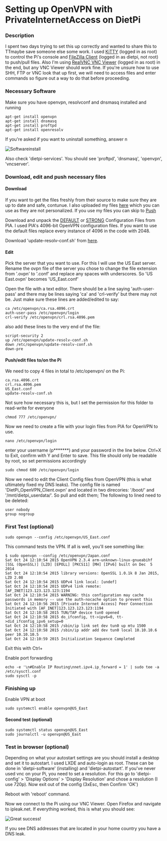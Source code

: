 # Setting up OpenVPN with PrivateInternetAccess on DietPi
### Description
I spent two days trying to set this up correctly and wanted to share this to TTmaybe save someone else some work.
I used [KiTTY](https://dietpi.com/downloads/binaries/all/Kitty_Portable_DietPi.7z) (logged in as root) to control the Pi's console and [FileZilla Client](https://filezilla-project.org/) (logged in as dietpi, not root) to push/pull files. Also I'm using [RealVNC VNC Viewer](https://www.realvnc.com/de/connect/download/viewer/) (logged in as root) in the end, but any VNC Viewer should work fine. If you're unsure how to use SHH, FTP or VNC look that up first, we will need to access files and enter commands so figure out a way to do that before proceeding.

### Necessary Software
Make sure you have openvpn, resolvconf and dnsmasq installed and running
```
apt-get install openvpn
apt-get install dnsmasq
apt-get install proftpd
apt-get install openresolv
```
If you're asked if you want to uninstall something, answer n 

![Softwareinstall](https://i.imgur.com/qMz33GE.png)

Also check 'dietpi-services'. You should see 'proftpd', 'dnsmasq', 'openvpn', 'vncserver'.

### Download, edit and push necessary files
#### Download
If you want to get the files freshly from their source to make sure they are up to date and safe, contunue. I also uploaded my files [here](/Files) which you can use as they are not personalized. If you use my files you can skip to [Push](#push)

Download and unpack the [DEFAULT](https://www.privateinternetaccess.com/openvpn/openvpn.zip) or [STRONG](https://www.privateinternetaccess.com/openvpn/openvpn-strong.zip) Configuration Files from PIA. I used PIA's 4096-bit OpenVPN configuration files. If you want to use the default files replace every instance of 4096 in the code with 2048. 

Download 'update-resolv-conf.sh' from [here](https://github.com/alfredopalhares/openvpn-update-resolv-conf).


#### Edit
Pick the server that you want to use. For this I will use the US East server. Rename the ovpn file of the server you chose to change the file extension from '.ovpn' to '.conf' and replace any spaces with underscores. So 'US East.ovpn' becomes 'US_East.conf'

Open the file with a text editor. There should be a line saying 'auth-user-pass' and there may be lines saying 'ca' and 'crl-verify' but there may not be. Just make sure these lines are added/edited to say:
```
ca /etc/openvpn/ca.rsa.4096.crt
auth-user-pass /etc/openvpn/login
crl-verify /etc/openvpn/crl.rsa.4096.pem
```
also add these lines to the very end of the file:
```
script-security 2
up /etc/openvpn/update-resolv-conf.sh
down /etc/openvpn/update-resolv-conf.sh
down-pre
```
#### Push/edit files to/on the Pi
We need to copy 4 files in total to /etc/openvpn/ on the Pi:
```
ca.rsa.4096.crt
crl.rsa.4096.pem 
US_East.conf
update-resolv-conf.sh
```
Not sure how necessary this is, but I set the permission for this folder to read-write for everyone
```
chmod 777 /etc/openvpn/
```
Now we need to create a file with your login files from PIA for OpenVPN to use.
```
nano /etc/openvpn/login
```
enter your username (p*******) and your password in the line below. Ctrl+X to Exit, confirm with Y and Enter to save. This file should only be readable by root, so set permissions accordingly
```
sudo chmod 600 /etc/openvpn/login
```
Now we need to edit the Client Config files from OpenVPN (this is what ultimately fixed my DNS leaks). The config file is named 'DietPi_OpenVPN_Client.ovpn' and located in two direcories: '/boot/' and '/mnt/dietpi_userdata/'. So pull and edit them; The following to lined need to be deleted:
```
user nobody
group nogroup
```
### First Test (optional)
```
sudo openvpn --config /etc/openvpn/US_East.conf
```
This command tests the VPN. If all is well, you'll see something like:
```
$ sudo openvpn --config /etc/openvpn/Japan.conf 
Sat Oct 24 12:10:54 2015 OpenVPN 2.3.4 arm-unknown-linux-gnueabihf [SSL (OpenSSL)] [LZO] [EPOLL] [PKCS11] [MH] [IPv6] built on Dec  5 2014
Sat Oct 24 12:10:54 2015 library versions: OpenSSL 1.0.1k 8 Jan 2015, LZO 2.08
Sat Oct 24 12:10:54 2015 UDPv4 link local: [undef]
Sat Oct 24 12:10:54 2015 UDPv4 link remote: [AF_INET]123.123.123.123:1194
Sat Oct 24 12:10:54 2015 WARNING: this configuration may cache passwords in memory -- use the auth-nocache option to prevent this
Sat Oct 24 12:10:56 2015 [Private Internet Access] Peer Connection Initiated with [AF_INET]123.123.123.123:1194
Sat Oct 24 12:10:58 2015 TUN/TAP device tun0 opened
Sat Oct 24 12:10:58 2015 do_ifconfig, tt->ipv6=0, tt->did_ifconfig_ipv6_setup=0
Sat Oct 24 12:10:58 2015 /sbin/ip link set dev tun0 up mtu 1500
Sat Oct 24 12:10:58 2015 /sbin/ip addr add dev tun0 local 10.10.10.6 peer 10.10.10.5
Sat Oct 24 12:10:59 2015 Initialization Sequence Completed
```
Exit this with Ctrl+

Enable port forwarding
```
echo -e '\n#Enable IP Routing\nnet.ipv4.ip_forward = 1' | sudo tee -a /etc/sysctl.conf
sudo sysctl -p
```

### Finishing up
Enable VPN at boot
```
sudo systemctl enable openvpn@US_East
```
#### Second test (optional)
```
sudo systemctl status openvpn@US_East
sudo journalctl -u openvpn@US_East
```
### Test in browser (optional)
Depending on what your autostart settings are you should install a desktop and set it to autostart. I used LXDE and auto-login as root. These can be done in 'dietpi-software' (installing) and 'dietpi-autostart'. If you've never used vnc on your Pi, you need to set a resolution. For this go to 'dietpi-config' > 'Display Options' > 'Display Resolution' and chose a resolution (I use 720p). Now exit out of the config (3xEsc, then Confirm 'OK')

Reboot with 'reboot' command.

Now we connect to the Pi using our VNC Viewer. Open Firefox and navigate to ipleak.net. If everything worked, this is what you should see:

![Great success!](https://i.imgur.com/F6WtmdD.png)

If you see DNS addresses that are located in your home country you have a DNS leak.
